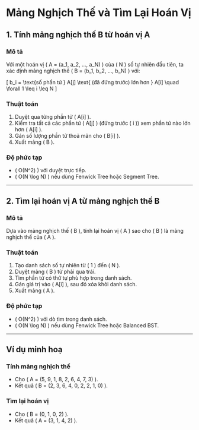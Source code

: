 # Mảng Nghịch Thế và Tìm Lại Hoán Vị

## 1. Tính mảng nghịch thế B từ hoán vị A

### **Mô tả**
Với một hoán vị \( A = (a_1, a_2, ..., a_N) \) của \( N \) số tự nhiên đầu tiên, ta xác định mảng nghịch thế \( B = (b_1, b_2, ..., b_N) \) với:

\[
b_i = \text{số phần tử } A[j] \text{ (đã đứng trước) lớn hơn } A[i] \quad \forall 1 \leq i \leq N
\]

### **Thuật toán**
1. Duyệt qua từng phần tử \( A[i] \).
2. Kiểm tra tất cả các phần tử \( A[j] \) (đứng trước \( i \)) xem phần tử nào lớn hơn \( A[i] \).
3. Gán số lượng phần tử thoả mãn cho \( B[i] \).
4. Xuất mảng \( B \).

### **Độ phức tạp**
- \( O(N^2) \) với duyệt trực tiếp.
- \( O(N \log N) \) nếu dùng Fenwick Tree hoặc Segment Tree.

---

## 2. Tìm lại hoán vị A từ mảng nghịch thế B

### **Mô tả**
Dựa vào mảng nghịch thế \( B \), tính lại hoán vị \( A \) sao cho \( B \) là mảng nghịch thế của \( A \).

### **Thuật toán**
1. Tạo danh sách số tự nhiên từ \( 1 \) đến \( N \).
2. Duyệt mảng \( B \) từ phải qua trái.
3. Tìm phần tử có thứ tự phù hợp trong danh sách.
4. Gán giá trị vào \( A[i] \), sau đó xóa khỏi danh sách.
5. Xuất mảng \( A \).

### **Độ phức tạp**
- \( O(N^2) \) với dò tìm trong danh sách.
- \( O(N \log N) \) nếu dùng Fenwick Tree hoặc Balanced BST.

---

## **Ví dụ minh hoạ**

### **Tính mảng nghịch thế**
- Cho \( A = (5, 9, 1, 8, 2, 6, 4, 7, 3) \).
- Kết quả \( B = (2, 3, 6, 4, 0, 2, 2, 1, 0) \).

### **Tìm lại hoán vị**
- Cho \( B = (0, 1, 0, 2) \).
- Kết quả \( A = (3, 1, 4, 2) \).

